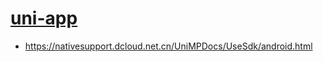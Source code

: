 # [uni-app](https://github.com/dcloudio/uni-app)

- https://nativesupport.dcloud.net.cn/UniMPDocs/UseSdk/android.html
